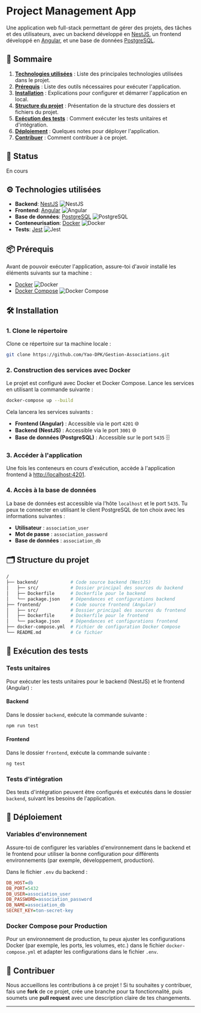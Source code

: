
# Project Management App

Une application web full-stack permettant de gérer des projets, des tâches et des utilisateurs, avec un backend développé en [NestJS](https://nestjs.com/), un frontend développé en [Angular](https://angular.io/), et une base de données [PostgreSQL](https://www.postgresql.org/).

## 📖 Sommaire

1. [**Technologies utilisées**](#-technologies-utilisées) : Liste des principales technologies utilisées dans le projet.
2. [**Prérequis**](#-prérequis) : Liste des outils nécessaires pour exécuter l'application.
3. [**Installation**](#-installation) : Explications pour configurer et démarrer l'application en local.
4. [**Structure du projet**](#-structure-du-projet) : Présentation de la structure des dossiers et fichiers du projet.
5. [**Exécution des tests**](#-exécution-des-tests) : Comment exécuter les tests unitaires et d'intégration.
6. [**Déploiement**](#-déploiement) : Quelques notes pour déployer l'application.
7. [**Contribuer**](#-contribuer) : Comment contribuer à ce projet.

## 🔄 Status
En cours

## ⚙️ Technologies utilisées

- **Backend**: [NestJS](https://nestjs.com/) ![NestJS](https://img.shields.io/badge/NestJS-%23000000.svg?style=flat&logo=nestjs&logoColor=white)
- **Frontend**: [Angular](https://angular.io/) ![Angular](https://img.shields.io/badge/Angular-%23DD0031.svg?style=flat&logo=angular&logoColor=white)
- **Base de données**: [PostgreSQL](https://www.postgresql.org/) ![PostgreSQL](https://img.shields.io/badge/PostgreSQL-%23336791.svg?style=flat&logo=postgresql&logoColor=white)
- **Conteneurisation**: [Docker](https://www.docker.com/) ![Docker](https://img.shields.io/badge/Docker-%232496ED.svg?style=flat&logo=docker&logoColor=white)
- **Tests**: [Jest](https://jestjs.io/) ![Jest](https://img.shields.io/badge/Jest-%23C21325.svg?style=flat&logo=jest&logoColor=white)

## 📦 Prérequis

Avant de pouvoir exécuter l'application, assure-toi d'avoir installé les éléments suivants sur ta machine :

- [Docker](https://www.docker.com/) ![Docker](https://img.shields.io/badge/Docker-%232496ED.svg?style=flat&logo=docker&logoColor=white)
- [Docker Compose](https://docs.docker.com/compose/) ![Docker Compose](https://img.shields.io/badge/Docker%20Compose-%23329999.svg?style=flat&logo=docker&logoColor=white)

## 🛠️ Installation

### 1. Clone le répertoire

Clone ce répertoire sur ta machine locale :

```bash
git clone https://github.com/Yao-DPK/Gestion-Associations.git
```

### 2. Construction des services avec Docker

Le projet est configuré avec Docker et Docker Compose. Lance les services en utilisant la commande suivante :

```bash
docker-compose up --build
```

Cela lancera les services suivants :

- **Frontend (Angular)** : Accessible via le port `4201` 🌐
- **Backend (NestJS)** : Accessible via le port `3001` 🌐
- **Base de données (PostgreSQL)** : Accessible sur le port `5435` 🗄️

### 3. Accéder à l'application

Une fois les conteneurs en cours d'exécution, accède à l'application frontend à [http://localhost:4201](http://localhost:4201).

### 4. Accès à la base de données

La base de données est accessible via l'hôte `localhost` et le port `5435`. Tu peux te connecter en utilisant le client PostgreSQL de ton choix avec les informations suivantes :

- **Utilisateur** : `association_user`
- **Mot de passe** : `association_password`
- **Base de données** : `association_db`

## 🗂️ Structure du projet

```bash
/
├── backend/            # Code source backend (NestJS)
│   ├── src/            # Dossier principal des sources du backend
│   ├── Dockerfile      # Dockerfile pour le backend
│   └── package.json    # Dépendances et configurations backend
├── frontend/           # Code source frontend (Angular)
│   ├── src/            # Dossier principal des sources du frontend
│   ├── Dockerfile      # Dockerfile pour le frontend
│   └── package.json    # Dépendances et configurations frontend
├── docker-compose.yml  # Fichier de configuration Docker Compose
└── README.md           # Ce fichier
```

## 🧪 Exécution des tests

### Tests unitaires

Pour exécuter les tests unitaires pour le backend (NestJS) et le frontend (Angular) :

#### Backend

Dans le dossier `backend`, exécute la commande suivante :

```bash
npm run test
```

#### Frontend

Dans le dossier `frontend`, exécute la commande suivante :

```bash
ng test
```

### Tests d'intégration

Des tests d'intégration peuvent être configurés et exécutés dans le dossier `backend`, suivant les besoins de l'application.

## 🚀 Déploiement

### Variables d'environnement

Assure-toi de configurer les variables d'environnement dans le backend et le frontend pour utiliser la bonne configuration pour différents environnements (par exemple, développement, production).

Dans le fichier `.env` du backend :

```ini
DB_HOST=db
DB_PORT=5432
DB_USER=association_user
DB_PASSWORD=association_password
DB_NAME=association_db
SECRET_KEY=ton-secret-key
```

### Docker Compose pour Production

Pour un environnement de production, tu peux ajuster les configurations Docker (par exemple, les ports, les volumes, etc.) dans le fichier `docker-compose.yml` et adapter les configurations dans le fichier `.env`.

## 🤝 Contribuer

Nous accueillons les contributions à ce projet ! Si tu souhaites y contribuer, fais une **fork** de ce projet, crée une branche pour ta fonctionnalité, puis soumets une **pull request** avec une description claire de tes changements.


---

